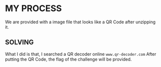 # MY PROCESS

We are provided with a image file that looks like a QR Code after unzipping it.

## SOLVING
What I did is that, I searched a QR decoder online ```www.qr-decoder.com```
After putting the QR Code, the flag of the challenge will be provided.
